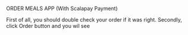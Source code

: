 ORDER MEALS APP (With Scalapay Payment)

First of all, you should double check your order if it was right.
Secondly, click Order button and you wil see 